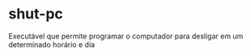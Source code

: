 # shut-pc
Executável que permite programar o computador para desligar em um determinado horário e dia

